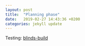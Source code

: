 ```yaml
---
layout: post
title:  "Planning phase"
date:   2019-02-27 14:43:36 +0200
categories: jekyll update
---
```


Testing: [blinds-build][blinds-build]

[blinds-build]: /initial-blinds-build.gif

[jekyll-docs]: https://jekyllrb.com/docs/home
[jekyll-gh]:   https://github.com/jekyll/jekyll
[jekyll-talk]: https://talk.jekyllrb.com/
